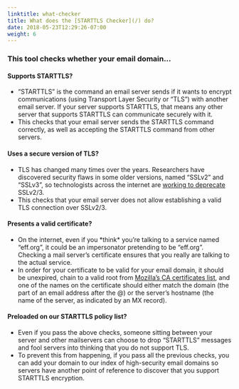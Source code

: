 ```yaml
---
linktitle: what-checker
title: What does the [STARTTLS Checker](/) do?
date: 2018-05-23T12:29:26-07:00
weight: 6
---
```


<h3>This tool checks whether your email domain…</h3>

<!--- TODO: use data/checks.yml to populate the below. -->

<h4>Supports STARTTLS?</h4>
<ul>
<li>
“STARTTLS” is the command an email server sends if it wants to encrypt communications (using Transport Layer Security or “TLS”) with another email server. If your server supports STARTTLS, that means any other server that supports STARTTLS can communicate securely with it.
</li>
<li>
This checks that your email server sends the STARTTLS command correctly, as well as accepting the STARTTLS command from other servers.
</li>
</ul>

<h4>Uses a secure version of TLS?
</h4>
<ul>
<li>
TLS has changed many times over the years. Researchers have discovered security flaws in some older versions, named “SSLv2” and “SSLv3”, so technologists across the internet are <a href="http://disablessl3.com/" target="_blank">working to deprecate</a> SSLv2/3.
</li>
<li>
This checks that your email server does not allow establishing a valid TLS connection over SSLv2/3.
</li>
</ul>

<h4>Presents a valid certificate?
</h4>
<ul>
<li>
On the internet, even if you *think* you’re talking to a service named “eff.org”, it could be an impersonator pretending to be “eff.org”. Checking a mail server’s certificate ensures that you really are talking to the actual service.
</li>
<li>
In order for your certificate to be valid for your email domain, it should be unexpired, chain to a valid root from <a href="https://wiki.mozilla.org/CA/Included_Certificates" target="_blank">Mozilla’s CA certificates list</a>, and one of the names on the certificate should either match the domain (the part of an email address after the @) or the server’s hostname (the name of the server, as indicated by an MX record).
</li>
</ul>

<h4>
Preloaded on our STARTTLS policy list?
</h4>
<ul>
<li>
Even if you pass the above checks, someone sitting between your server and other mailservers can choose to drop “STARTTLS” messages and fool servers into thinking that you do not support TLS.
</li>
<li>
To prevent this from happening, if you pass all the previous checks, you can add your domain to our index of high-security email domains so servers have another point of reference to discover that you support STARTTLS encryption.
</li>
</ul>
